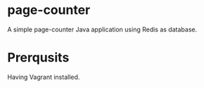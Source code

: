 # page-counter
A simple page-counter Java application using Redis as database.

# Prerqusits 
Having Vagrant installed.


 